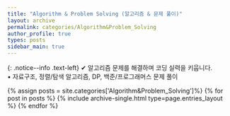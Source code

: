 ```yaml
---
title: "Algorithm & Problem Solving (알고리즘 & 문제 풀이)"
layout: archive
permalink: categories/Algorithm&Problem_Solving
author_profile: true
types: posts
sidebar_main: true
---
```


{: .notice--info .text-left}
  ✔ 알고리즘 문제를 해결하며 코딩 실력을 키웁니다.   
  ▪️ 자료구조, 정렬/탐색 알고리즘, DP, 백준/프로그래머스 문제 풀이

{% assign posts = site.categories['Algorithm&Problem_Solving']%}
{% for post in posts %}
  {% include archive-single.html type=page.entries_layout %}
{% endfor %}